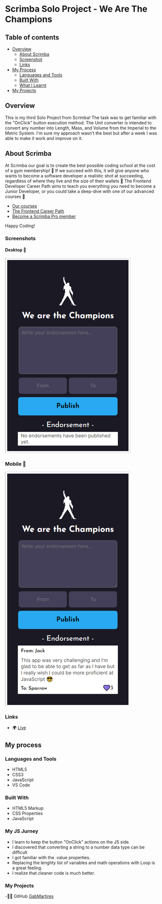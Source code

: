 # Scrimba Solo Project - We Are The Champions

## Table of contents

- [Overview](#overview)
  - [About Scrimba](#about-scrimba)
  - [Screenshot](#screenshot)
  - [Links](#links)
- [My Process](#my-process)
  - [Languages and Tools](#languages-and-tools)
  - [Built With](#built-with)
  - [What I Learnt](#my-js-jurney)  
- [My Projects](#my-projects)

## Overview
This is my third Solo Project from Scrimba! The task was to get familiar with the "OnClick" button execution method. The Unit converter is intended to convert any number into Length, Mass, and Volume from the Imperial to the Metric System. I'm sure my approach wasn't the best but after a week I was able to make it work and improve on it.

## About Scrimba

At Scrimba our goal is to create the best possible coding school at the cost of a gym membership! 💜 If we succeed with this, it will give anyone who wants to become a software developer a realistic shot at succeeding, regardless of where they live and the size of their wallets 🎉 The Frontend Developer Career Path aims to teach you everything you need to become a Junior Developer, or you could take a deep-dive with one of our advanced courses 🚀

- [Our courses](https://scrimba.com/allcourses)
- [The Frontend Career Path](https://scrimba.com/learn/frontend)
- [Become a Scrimba Pro member](https://scrimba.com/pricing)

 Happy Coding!

### Screenshots

#### Desktop 📸

![Champions starting state](https://raw.githubusercontent.com/gabmartires/SoloProject-Champions/master/assets/images/Champions-empty.png)

### Mobile 📸
![Champions Results](https://raw.githubusercontent.com/gabmartires/SoloProject-Champions/master/assets/images/Champions.png)


### Links

- 🌍 [Live](https://scrimba-gm-unitconverter.netlify.app/)

## My process

### Languages and Tools

- HTML5
- CSS3
- JavaScript
- VS Code

### Built With

- HTML5 Markup
- CSS Properties
- JavaScript

### My JS Jurney

- I learn to keep the button "OnClick" actions on the JS side.
- I discovered that converting a string to a number data type can be difficult
- I got familiar with the .value properties.
- Replacing the lenghty list of variables and math operations with Loop is a great feeling. 
- I realize that cleaner code is much better. 

### My Projects
-👦🏽 GitHub [GabMartires](https://github.com/gabmartires)
